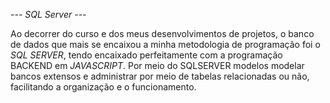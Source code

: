 *--- SQL Server ---*

Ao decorrer do curso e dos meus desenvolvimentos de projetos, o banco de dados que mais se encaixou a minha metodologia de programação foi o *SQL SERVER*, tendo encaixado perfeitamente com a programação BACKEND em *JAVASCRIPT*. Por meio do SQLSERVER modelos modelar bancos extensos e administrar por meio de tabelas relacionadas ou não, facilitando a organização e o funcionamento.
